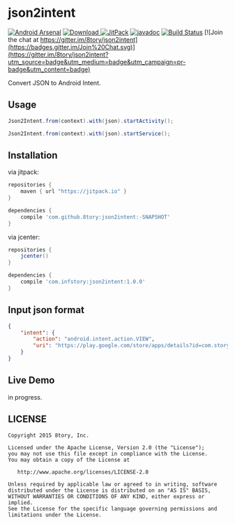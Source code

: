 # json2intent

[![Android Arsenal](https://img.shields.io/badge/Android%20Arsenal-json2intent-green.svg?style=flat)](https://android-arsenal.com/details/1/2136)
[![Download](https://api.bintray.com/packages/8tory/maven/json2intent/images/download.svg) ](https://bintray.com/8tory/maven/json2intent/_latestVersion)
[![JitPack](https://img.shields.io/github/tag/8tory/json2intent.svg?label=JitPack)](https://jitpack.io/#8tory/json2intent)
[![javadoc](https://img.shields.io/github/tag/8tory/json2intent.svg?label=javadoc)](https://jitpack.io/com/github/8tory/json2intent/f0c95a6cf4/javadoc/index.html)
[![Build Status](https://travis-ci.org/8tory/json2intent.svg)](https://travis-ci.org/8tory/json2intent)
[![Join the chat at https://gitter.im/8tory/json2intent](https://badges.gitter.im/Join%20Chat.svg)](https://gitter.im/8tory/json2intent?utm_source=badge&utm_medium=badge&utm_campaign=pr-badge&utm_content=badge)

Convert JSON to Android Intent.

## Usage

```java
Json2Intent.from(context).with(json).startActivity();
```

```java
Json2Intent.from(context).with(json).startService();
```

## Installation

via jitpack:

```gradle
repositories {
    maven { url "https://jitpack.io" }
}

dependencies {
    compile 'com.github.8tory:json2intent:-SNAPSHOT'
}
```

via jcenter:

```gradle
repositories {
    jcenter()
}

dependencies {
    compile 'com.infstory:json2intent:1.0.0'
}
```

## Input json format

```json
{
    "intent": {
        "action": "android.intent.action.VIEW",
        "uri": "https://play.google.com/store/apps/details?id=com.story8.android.gallery"
    }
}
```

## Live Demo

in progress.

## LICENSE

```
Copyright 2015 8tory, Inc.

Licensed under the Apache License, Version 2.0 (the "License");
you may not use this file except in compliance with the License.
You may obtain a copy of the License at

   http://www.apache.org/licenses/LICENSE-2.0

Unless required by applicable law or agreed to in writing, software
distributed under the License is distributed on an "AS IS" BASIS,
WITHOUT WARRANTIES OR CONDITIONS OF ANY KIND, either express or implied.
See the License for the specific language governing permissions and
limitations under the License.
```

